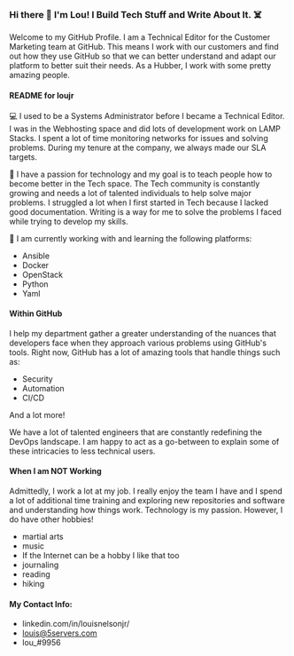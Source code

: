 ### Hi there 👋 I'm Lou! I Build Tech Stuff and Write About It. ☠️

Welcome to my GitHub Profile. I am a Technical Editor for the Customer Marketing team at GitHub. This means I work with our customers and find out how they use GitHub so that we can better understand and adapt our platform to better suit their needs. As a Hubber, I work with some pretty amazing people.

#### README for loujr

💻 I used to be a Systems Administrator before I became a Technical Editor. I was in the Webhosting space and did lots of development work on LAMP Stacks. I spent a lot of time monitoring networks for issues and solving problems. During my tenure at the company, we always made our SLA targets. 

📝 I have a passion for technology and my goal is to teach people how to become better in the Tech space. The Tech community is constantly growing and needs a lot of talented individuals to help solve major problems. I struggled a lot when I first started in Tech because I lacked good documentation. Writing is a way for me to solve the problems I faced while trying to develop my skills. 

🌱 I am currently working with and learning the following platforms:

- Ansible
- Docker
- OpenStack
- Python
- Yaml

#### Within GitHub

I help my department gather a greater understanding of the nuances that developers face when they approach various problems using GitHub's tools. Right now, GitHub has a lot of amazing tools that handle things such as: 

- Security
- Automation
- CI/CD

And a lot more!

We have a lot of talented engineers that are constantly redefining the DevOps landscape. I am happy to act as a go-between to explain some of these intricacies to less technical users. 

#### When I am NOT Working

Admittedly, I work a lot at my job. I really enjoy the team I have and I spend a lot of additional time training and exploring new repositories and software and understanding how things work. Technology is my passion. However, I do have other hobbies!

- martial arts 
- music
- If the Internet can be a hobby I like that too
- journaling
- reading
- hiking

#### My Contact Info:

- linkedin.com/in/louisnelsonjr/
- louis@5servers.com
- lou_#9956



<!--
**loujr/loujr** is a ✨ _special_ ✨ repository because its `README.md` (this file) appears on your GitHub profile.

Here are some ideas to get you started:

- 🔭 I’m currently working on ...
- 🌱 I’m currently learning ...
- 👯 I’m looking to collaborate on ...
- 🤔 I’m looking for help with ...
- 💬 Ask me about ...
- 📫 How to reach me: ...
- 😄 Pronouns: ...
- ⚡ Fun fact: ...
-->
